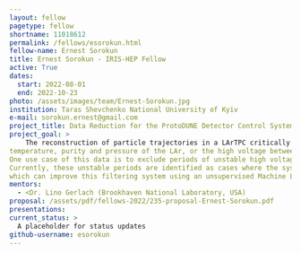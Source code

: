 ```yaml
---
layout: fellow
pagetype: fellow
shortname: 11018612
permalink: /fellows/esorokun.html
fellow-name: Ernest Sorokun
title: Ernest Sorokun - IRIS-HEP Fellow
active: True
dates:
  start: 2022-08-01
  end: 2022-10-23
photo: /assets/images/team/Ernest-Sorokun.jpg
institution: Taras Shevchenko National University of Kyiv
e-mail: sorokun.ernest@gmail.com
project_title: Data Reduction for the ProtoDUNE Detector Control System
project_goal: >
    The reconstruction of particle trajectories in a LArTPC critically relies on understanding the conditions under which the data was taken such as
temperature, purity and pressure of the LAr, or the high voltage between the wire planes.
One use case of this data is to exclude periods of unstable high voltage (from short cuts, power cuts, etc. . . ) for further data analysis.
Currently, these unstable periods are identified as cases where the system resistance is lower than a hand-picked value. My project is to create an algoritm
which can improve this filtering system using an unsupervised Machine Learning approach (e.g. Anomaly Detection).
mentors:
  - <Dr. Lino Gerlach (Brookhaven National Laboratory, USA)
proposal: /assets/pdf/fellows-2022/235-proposal-Ernest-Sorokun.pdf
presentations:
current_status: >
  A placeholder for status updates
github-username: esorokun
---
```

